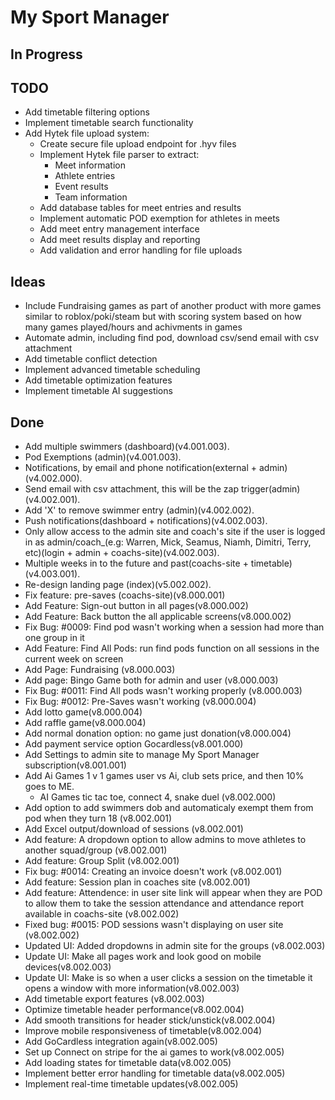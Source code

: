 # My Sport Manager

## In Progress


## TODO

- Add timetable filtering options
- Implement timetable search functionality
- Add Hytek file upload system:
  - Create secure file upload endpoint for .hyv files
  - Implement Hytek file parser to extract:
    - Meet information
    - Athlete entries
    - Event results
    - Team information
  - Add database tables for meet entries and results
  - Implement automatic POD exemption for athletes in meets
  - Add meet entry management interface
  - Add meet results display and reporting
  - Add validation and error handling for file uploads

## Ideas

- Include Fundraising games as part of another product with more games similar to roblox/poki/steam but with scoring system based on how many games played/hours and achivments in games
- Automate admin, including find pod, download csv/send email with csv attachment
- Add timetable conflict detection
- Implement advanced timetable scheduling
- Add timetable optimization features
- Implement timetable AI suggestions

## Done

- Add multiple swimmers (dashboard)(v4.001.003).
- Pod Exemptions (admin)(v4.001.003).
- Notifications, by email and phone notification(external + admin)(v4.002.000).
- Send email with csv attachment, this will be the zap trigger(admin)(v4.002.001).
- Add 'X' to remove swimmer entry (admin)(v4.002.002).
- Push notifications(dashboard + notifications)(v4.002.003).
- Only allow access to the admin site and coach's site if the user is logged in as admin/coach_(e.g: Warren, Mick, Seamus, Niamh, Dimitri, Terry, etc)(login + admin + coachs-site)(v4.002.003).
- Multiple weeks in to the future and past(coachs-site + timetable)(v4.003.001).
- Re-design landing page (index)(v5.002.002).
- Fix feature: pre-saves (coachs-site)(v8.000.001)
- Add Feature: Sign-out button in all pages(v8.000.002)
- Add Feature: Back button the all applicable screens(v8.000.002)
- Fix Bug: #0009: Find pod wasn't working when a session had more than one group in it
- Add Feature: Find All Pods: run find pods function on all sessions in the current week on screen
- Add Page: Fundraising (v8.000.003)
- Add page: Bingo Game both for admin and user (v8.000.003)
- Fix Bug: #0011: Find All pods wasn't working properly (v8.000.003)
- Fix Bug: #0012: Pre-Saves wasn't working (v8.000.004)
- Add lotto game(v8.000.004)
- Add raffle game(v8.000.004)
- Add normal donation option: no game just donation(v8.000.004)
- Add payment service option Gocardless(v8.001.000)
- Add Settings to admin site to manage My Sport Manager subscription(v8.001.001)
- Add Ai Games 1 v 1 games user vs Ai, club sets price, and then 10% goes to ME.
  - AI Games tic tac toe, connect 4, snake duel (v8.002.000)
- Add option to add swimmers dob and automaticaly exempt them from pod when they turn 18 (v8.002.001)
- Add Excel output/download of sessions (v8.002.001)
- Add feature: A dropdown option to allow admins to move athletes to another squad/group (v8.002.001)
- Add feature: Group Split (v8.002.001)
- Fix bug: #0014: Creating an invoice doesn't work (v8.002.001)
- Add feature: Session plan in coaches site (v8.002.001)
- Add feature: Attendence: in user site link will appear when they are POD to allow them to take the session attendance and attendance report available in coachs-site (v8.002.002)
- Fixed bug: #0015: POD sessions wasn't displaying on user site (v8.002.002)
- Updated UI: Added dropdowns in admin site for the groups (v8.002.003)
- Update UI: Make all pages work and look good on mobile devices(v8.002.003)
- Update UI: Make is so when a user clicks a session on the timetable it opens a window with more information(v8.002.003)
- Add timetable export features (v8.002.003)
- Optimize timetable header performance(v8.002.004)
- Add smooth transitions for header stick/unstick(v8.002.004)
- Improve mobile responsiveness of timetable(v8.002.004)
- Add GoCardless integration again(v8.002.005)
- Set up Connect on stripe for the ai games to work(v8.002.005)
- Add loading states for timetable data(v8.002.005)
- Implement better error handling for timetable data(v8.002.005)
- Implement real-time timetable updates(v8.002.005)